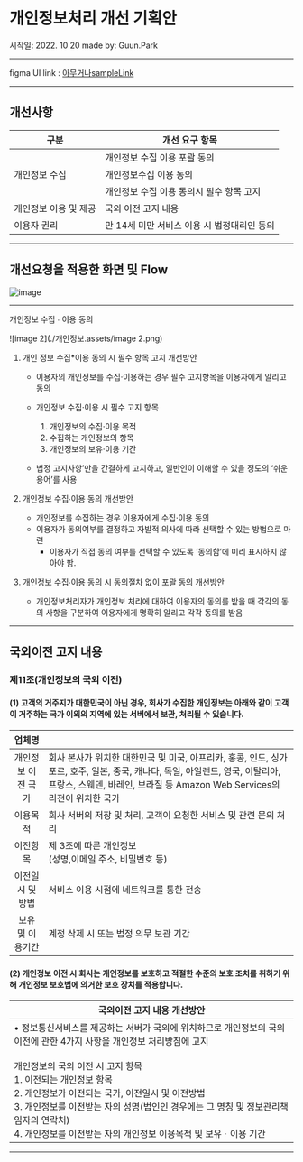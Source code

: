 # 개인정보처리 개선 기획안
시작일: 2022. 10 20
made by: Guun.Park
- - -
figma UI link : [아무거나sampleLink](https://www.figma.com/file/7J7f2KD0euKHl1bubZ9zhM/%EA%B8%B0%ED%9A%8D_KM6.4_Save-as-Video---%EA%B0%80%EC%9D%B4%EB%93%9C-%EB%AC%B8%EA%B5%AC-%EC%B6%94%EA%B0%80?node-id=2:30&t=GQzkpJPYEqT72sHt-1 "")
- - -
## 개선사항
| 구분                  | 개선 요구 항목                              |
| --------------------- | ------------------------------------------- |
|                       | 개인정보 수집 이용 포괄 동의                |
| 개인정보 수집         | 개인정보수집 이용 동의                      |
|                       | 개인정보 수집 이용 동의시 필수 항목 고지    |
| 개인정보 이용 및 제공 | 국외 이전 고지 내용                         |
| 이용자 권리           | 만 14세 미만 서비스 이용 시 법정대리인 동의 |

- - -
## 개선요청을 적용한 화면 및 Flow
![image](./개인정보.assets/image.png)

- - -
개인정보 수집 ∙ 이용 동의

![image 2](./개인정보.assets/image 2.png)



1. 개인 정보 수집*이용 동의 시 필수 항목 고지 개선방안
	* 이용자의 개인정보를 수집·이용하는 경우 필수 고지항목을 이용자에게 알리고 동의

	* 개인정보 수집·이용 시 필수 고지 항목 
		1. 개인정보의 수집·이용 목적 
		2. 수집하는 개인정보의 항목 
		3. 개인정보의 보유·이용 기간
	* 법정 고지사항’만을 간결하게 고지하고, 일반인이 이해할 수 있을 정도의 ‘쉬운 용어’를 사용

2. 개인정보 수집∙이용 동의 개선방안
	* 개인정보를 수집하는 경우 이용자에게 수집·이용 동의
	* 이용자가 동의여부를 결정하고 자발적 의사에 따라 선택할 수 있는 방법으로 마련
		* 이용자가 직접 동의 여부를 선택할 수 있도록 ‘동의함’에 미리 표시하지 않아야 함.

3. 개인정보 수집∙이용 동의 시 동의절차 없이 포괄 동의 개선방안
	* 개인정보처리자가 개인정보 처리에 대하여 이용자의 동의를 받을 때 각각의 동의 사항을 구분하여 이용자에게 명확히 알리고 각각 동의를 받음

---
## 국외이전 고지 내용
### 제11조(개인정보의 국외 이전)
#### (1) 고객의 거주지가 대한민국이 아닌 경우, 회사가 수집한 개인정보는 아래와 같이 고객이 거주하는 국가 이외의 지역에 있는 서버에서 보관, 처리될 수 있습니다.

|       업체명       |                                                              |
| :----------------: | ------------------------------------------------------------ |
| 개인정보 이전 국가 | 회사 본사가 위치한 대한민국 및 미국, 아프리카, 홍콩, 인도, 싱가포르, 호주, 일본, 중국, 캐나다, 독일, 아일랜드, 영국, 이탈리아, 프랑스, 스웨덴, 바레인, 브라질 등 Amazon Web Services의 리전이 위치한 국가 |
|      이용목적      | 회사 서버의 저장 및 처리, 고객이 요청한 서비스 및 관련 문의 처리 |
|      이전항목      | 제 3조에 따른 개인정보<br>(성명,이메일 주소, 비밀번호 등)    |
|  이전일시 및 방법  | 서비스 이용 시점에 네트워크를 통한 전송                      |
|  보유 및 이용기간  | 계정 삭제 시 또는 법정 의무 보관 기간                        |

#### (2) 개인정보 이전 시 회사는 개인정보를 보호하고 적절한 수준의 보호 조치를 취하기 위해 개인정보 보호법에 의거한 보호 장치를 적용합니다.

| 국외이전 고지 내용 개선방안                                  |
| ------------------------------------------------------------ |
| • 정보통신서비스를 제공하는 서버가 국외에 위치하므로 개인정보의 국외 이전에 관한 4가지 사항을 개인정보 처리방침에 고지<br><br>개인정보의 국외 이전 시 고지 항목 <br>1. 이전되는 개인정보 항목 <br>2. 개인정보가 이전되는 국가, 이전일시 및 이전방법 <br>3. 개인정보를 이전받는 자의 성명(법인인 경우에는 그 명칭 및 정보관리책임자의 연락처) <br>4. 개인정보를 이전받는 자의 개인정보 이용목적 및 보유ᆞ이용 기간 |

---